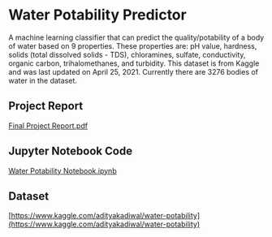 # Water Potability Predictor
A machine learning classifier that can predict the quality/potability of a body of water based on 9 properties.  These properties are: pH value, hardness, solids (total dissolved solids - TDS), chloramines, sulfate, conductivity, organic carbon, trihalomethanes, and turbidity.  This dataset is from Kaggle and was last updated on April 25, 2021. Currently there are 3276 bodies of water in the dataset.
<br/>

## Project Report
[Final Project Report.pdf](https://drive.google.com/file/d/1-2Ks_3Ly1C4lR4sYHTS1gjICLypRTj9K/view?usp=sharing)
<br/>

## Jupyter Notebook Code
[Water Potability Notebook.ipynb](https://github.com/GrayGorilla/water-potability-predictor/blob/main/Water%20Potability%20Notebook.ipynb)
<br/>

## Dataset
[https://www.kaggle.com/adityakadiwal/water-potability](https://www.kaggle.com/adityakadiwal/water-potability)
